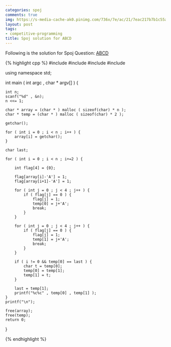 ```yaml
---
categories: spoj
comments: true
img: https://s-media-cache-ak0.pinimg.com/736x/7e/ac/21/7eac217b7b1c55ab7fd56758e4e181be.jpg
layout: post
tags:
- competitive-programming
title: Spoj solution for ABCD
---
```


Following is the solution for Spoj Question: [ABCD](http://www.spoj.com/problems/ABCD/)

{% highlight cpp %}
#include <iostream>
#include <cstdio>
#include <cstdlib>
#include <climits>

using namespace std;

int main ( int argc , char * argv[] ) {

	int n;
	scanf("%d" , &n);
	n <<= 1;

	char * array = (char * ) malloc ( sizeof(char) * n );
	char * temp = (char * ) malloc ( sizeof(char) * 2 );

	getchar();

	for ( int i = 0 ; i < n ; i++ ) {
		array[i] = getchar();
	}

	char last;

	for ( int i = 0 ; i < n ; i+=2 ) {

		int flag[4] = {0};

		flag[array[i]-'A'] = 1;
		flag[array[i+1]-'A'] = 1;

		for ( int j = 0 ; j < 4 ; j++ ) {
			if ( flag[j] == 0 ) {
				flag[j] = 1;
				temp[0] = j+'A';
				break;
			}
		}

		for ( int j = 0 ; j < 4 ; j++ ) {
			if ( flag[j] == 0 ) {
				flag[j] = 1;
				temp[1] = j+'A';
				break;
			}
		}

		if ( i != 0 && temp[0] == last ) {
			char t = temp[0];
			temp[0] = temp[1];
			temp[1] = t;
		} 

		last = temp[1];
		printf("%c%c" , temp[0] , temp[1] );
	}
	printf("\n");

	free(array);
	free(temp);
	return 0;
}


{% endhighlight %}
